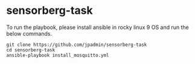 # sensorberg-task

To run the playbook, please install ansible in rocky linux 9 OS and run the below commands.

```
git clone https://github.com/jpadmin/sensorberg-task
cd sensorberg-task
ansible-playbook install_mosquitto.yml
```
